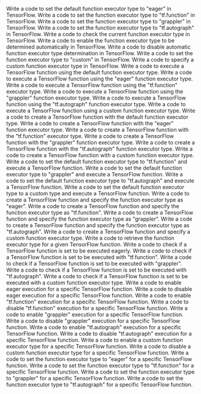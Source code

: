 Write a code to set the default function executor type to "eager" in TensorFlow.
Write a code to set the function executor type to "tf.function" in TensorFlow.
Write a code to set the function executor type to "grappler" in TensorFlow.
Write a code to set the function executor type to "tf.autograph" in TensorFlow.
Write a code to check the current function executor type in TensorFlow.
Write a code to enable the function executor type to be determined automatically in TensorFlow.
Write a code to disable automatic function executor type determination in TensorFlow.
Write a code to set the function executor type to "custom" in TensorFlow.
Write a code to specify a custom function executor type in TensorFlow.
Write a code to execute a TensorFlow function using the default function executor type.
Write a code to execute a TensorFlow function using the "eager" function executor type.
Write a code to execute a TensorFlow function using the "tf.function" executor type.
Write a code to execute a TensorFlow function using the "grappler" function executor type.
Write a code to execute a TensorFlow function using the "tf.autograph" function executor type.
Write a code to execute a TensorFlow function using a custom function executor type.
Write a code to create a TensorFlow function with the default function executor type.
Write a code to create a TensorFlow function with the "eager" function executor type.
Write a code to create a TensorFlow function with the "tf.function" executor type.
Write a code to create a TensorFlow function with the "grappler" function executor type.
Write a code to create a TensorFlow function with the "tf.autograph" function executor type.
Write a code to create a TensorFlow function with a custom function executor type.
Write a code to set the default function executor type to "tf.function" and execute a TensorFlow function.
Write a code to set the default function executor type to "grappler" and execute a TensorFlow function.
Write a code to set the default function executor type to "tf.autograph" and execute a TensorFlow function.
Write a code to set the default function executor type to a custom type and execute a TensorFlow function.
Write a code to create a TensorFlow function and specify the function executor type as "eager".
Write a code to create a TensorFlow function and specify the function executor type as "tf.function".
Write a code to create a TensorFlow function and specify the function executor type as "grappler".
Write a code to create a TensorFlow function and specify the function executor type as "tf.autograph".
Write a code to create a TensorFlow function and specify a custom function executor type.
Write a code to retrieve the function executor type for a given TensorFlow function.
Write a code to check if a TensorFlow function is set to be executed eagerly.
Write a code to check if a TensorFlow function is set to be executed with "tf.function".
Write a code to check if a TensorFlow function is set to be executed with "grappler".
Write a code to check if a TensorFlow function is set to be executed with "tf.autograph".
Write a code to check if a TensorFlow function is set to be executed with a custom function executor type.
Write a code to enable eager execution for a specific TensorFlow function.
Write a code to disable eager execution for a specific TensorFlow function.
Write a code to enable "tf.function" execution for a specific TensorFlow function.
Write a code to disable "tf.function" execution for a specific TensorFlow function.
Write a code to enable "grappler" execution for a specific TensorFlow function.
Write a code to disable "grappler" execution for a specific TensorFlow function.
Write a code to enable "tf.autograph" execution for a specific TensorFlow function.
Write a code to disable "tf.autograph" execution for a specific TensorFlow function.
Write a code to enable a custom function executor type for a specific TensorFlow function.
Write a code to disable a custom function executor type for a specific TensorFlow function.
Write a code to set the function executor type to "eager" for a specific TensorFlow function.
Write a code to set the function executor type to "tf.function" for a specific TensorFlow function.
Write a code to set the function executor type to "grappler" for a specific TensorFlow function.
Write a code to set the function executor type to "tf.autograph" for a specific TensorFlow function.